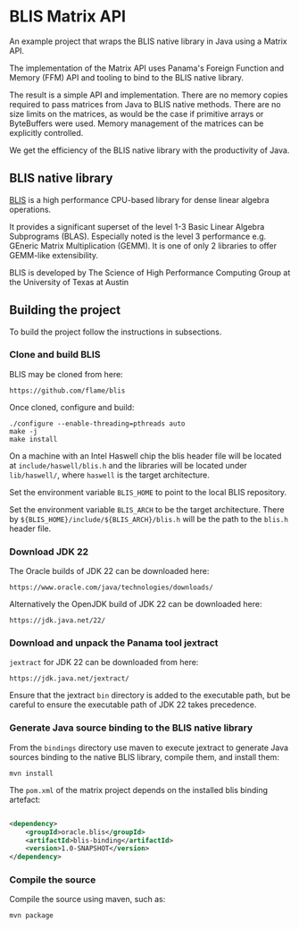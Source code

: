 # BLIS Matrix API

An example project that wraps the BLIS native library in Java using a Matrix
API.

The implementation of the Matrix API uses Panama's Foreign Function and Memory
(FFM) API and tooling to bind to the BLIS native library.

The result is a simple API and implementation. There are no memory copies
required to pass matrices from Java to BLIS native methods. There are no size
limits on the matrices, as would be the case if primitive arrays or ByteBuffers
were used. Memory management of the matrices can be explicitly controlled.

We get the efficiency of the BLIS native library with the productivity of Java.

## BLIS native library

[BLIS][BLIS] is a high performance CPU-based library for dense linear algebra
operations.

[BLIS]:[https://github.com/flame/blis

It provides a significant superset of the level 1-3 Basic Linear Algebra
Subprograms (BLAS). Especially noted is the level 3 performance e.g. GEneric
Matrix Multiplication (GEMM). It is one of only 2 libraries to offer GEMM-like
extensibility.

BLIS is developed by The Science of High Performance Computing Group at the
University of Texas at Austin

## Building the project

To build the project follow the instructions in subsections.

### Clone and build BLIS

BLIS may be cloned from here:

    https://github.com/flame/blis

Once cloned, configure and build:

```shell
./configure --enable-threading=pthreads auto
make -j
make install
```

On a machine with an Intel Haswell chip the blis header file will be located at
`include/haswell/blis.h` and the libraries will be located under `lib/haswell/`,
where `haswell` is the target architecture.

Set the environment variable `BLIS_HOME` to point to the local BLIS repository.

Set the environment variable `BLIS_ARCH` to be the target architecture. There by
`${BLIS_HOME}/include/${BLIS_ARCH}/blis.h` will be the path to the `blis.h`
header file.

### Download JDK 22

The Oracle builds of JDK 22 can be downloaded here:

    https://www.oracle.com/java/technologies/downloads/

Alternatively the OpenJDK build of JDK 22 can be downloaded here:

    https://jdk.java.net/22/

### Download and unpack the Panama tool jextract

`jextract` for JDK 22 can be downloaded from here:

    https://jdk.java.net/jextract/

Ensure that the jextract `bin` directory is added to the executable path, but be
careful to ensure the executable path of JDK 22 takes precedence.

### Generate Java source binding to the BLIS native library

From the `bindings` directory use maven to execute jextract to generate 
Java sources binding to the native BLIS library, compile them, and install 
them:

    mvn install

The `pom.xml` of the matrix project depends on the installed blis binding 
artefact:

```xml

<dependency>
    <groupId>oracle.blis</groupId>
    <artifactId>blis-binding</artifactId>
    <version>1.0-SNAPSHOT</version>
</dependency>
```

### Compile the source

Compile the source using maven, such as:

```shell
mvn package
```

